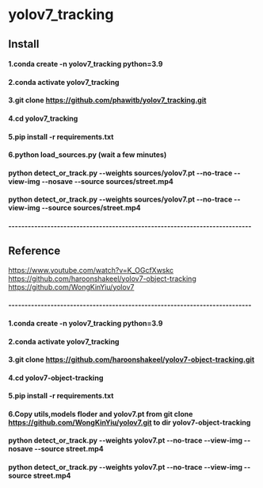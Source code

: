 # yolov7_tracking  
## Install
#### 1.conda create -n yolov7_tracking python=3.9
#### 2.conda activate yolov7_tracking
#### 3.git clone https://github.com/phawitb/yolov7_tracking.git
#### 4.cd yolov7_tracking
#### 5.pip install -r requirements.txt
#### 6.python load_sources.py (wait a few minutes)
#### python detect_or_track.py --weights sources/yolov7.pt --no-trace --view-img --nosave --source sources/street.mp4
#### python detect_or_track.py --weights sources/yolov7.pt --no-trace --view-img  --source sources/street.mp4


#### ---------------------------------------------------------------------------
## Reference
https://www.youtube.com/watch?v=K_OGcfXwskc   
https://github.com/haroonshakeel/yolov7-object-tracking  
https://github.com/WongKinYiu/yolov7  


#### ---------------------------------------------------------------------------
#### 1.conda create -n yolov7_tracking python=3.9
#### 2.conda activate yolov7_tracking
#### 3.git clone https://github.com/haroonshakeel/yolov7-object-tracking.git
#### 4.cd yolov7-object-tracking
#### 5.pip install -r requirements.txt
#### 6.Copy utils,models floder and yolov7.pt from git clone https://github.com/WongKinYiu/yolov7.git to dir yolov7-object-tracking

#### python detect_or_track.py --weights yolov7.pt --no-trace --view-img --nosave --source street.mp4
#### python detect_or_track.py --weights yolov7.pt --no-trace --view-img  --source street.mp4


